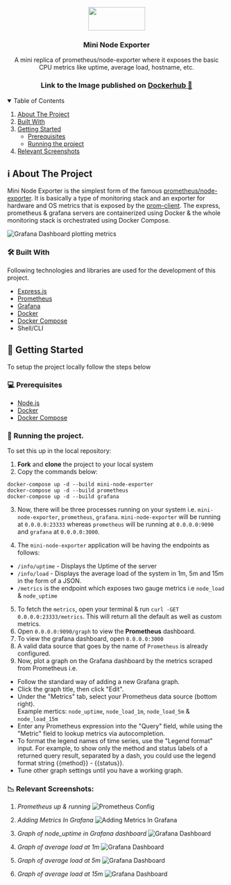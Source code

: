 <p align="center">
  <a href="https://github.com/CIPHERTron/mini-node-exporter/">
    <img src="https://dyltqmyl993wv.cloudfront.net/assets/stacks/node-exporter/img/node-exporter-stack-110x117.png" width="131" height="54">
  </a>

  <h3 align="center">Mini Node Exporter</h3>

  <p align="center">
    A mini replica of prometheus/node-exporter where it exposes the basic CPU metrics like uptime, average load, hostname, etc.
  </p>
</p>
<h3 align="center">Link to the Image published on <a href="https://hub.docker.com/layers/ciphertron/mini-node-exporter/latest/images/sha256-d6b460e11403f819968134cf65878a9374268ee61f015ceccbb422c5af5ef6d4?context=explore">Dockerhub 🚀</a></h3>

<!-- TABLE OF CONTENTS -->
<details open="open">
  <summary>Table of Contents</summary>
  <ol>
    <li>
      <a href="#about-the-project">About The Project</a>
      <ul>
      </ul>
        <li><a href="#built-with">Built With</a></li>
    </li>
    <li>
      <a href="#getting-started">Getting Started</a>
      <ul>
        <li><a href="#prerequisites">Prerequisites</a></li>
        <li><a href="#running-the-project">Running the project</a></li>
      </ul>
    </li>
    <li><a href="#relevant-screenshots">Relevant Screenshots</a></li>
  </ol>
</details>

## ℹ️ About The Project

Mini Node Exporter is the simplest form of the famous <a href="https://github.com/prometheus/node-exporter">prometheus/node-exporter</a>. It is basically a type of monitoring stack and an exporter for hardware and OS metrics that is exposed by the <a href="https://github.com/siimon/prom-client">prom-client</a>. The express, prometheus & grafana servers are containerized using Docker & the whole monitoring stack is orchestrated using Docker Compose.

<img src="images/grafana.png" alt="Grafana Dashboard plotting metrics" />

### 🛠️ Built With

Following technologies and libraries are used for the development of this
project.

- [Express.js](https://expressjs.com/)
- [Prometheus](https://prometheus.io/)
- [Grafana](https://grafana.com/)
- [Docker](https://www.docker.com/)
- [Docker Compose](https://docs.docker.com/compose/)
- Shell/CLI

<!-- GETTING STARTED -->

## 📌 Getting Started

To setup the project locally follow the steps below

### 💻 Prerequisites

- [Node.js](https://nodejs.org/en/download/)
- [Docker](https://docs.docker.com/get-docker/)
- [Docker Compose](https://docs.docker.com/compose/install/)

### 🤖 Running the project.

To set this up in the local repository:

1. **Fork** and **clone** the project to your local system
2. Copy the commands below:

```
docker-compose up -d --build mini-node-exporter
docker-compose up -d --build prometheus
docker-compose up -d --build grafana
```

3. Now, there will be three processes running on your system i.e. `mini-node-exporter`, `prometheus`, `grafana`. `mini-node-exporter` will be running at `0.0.0.0:23333` whereas `prometheus` will be running at `0.0.0.0:9090` and `grafana` at `0.0.0.0:3000`.

4. The `mini-node-exporter` application will be having the endpoints as follows:

- `/info/uptime` - Displays the Uptime of the server
- `/info/load` - Displays the average load of the system in 1m, 5m and 15m in the form of a JSON.
- `/metrics` is the endpoint which exposes two gauge metrics i.e `node_load` & `node_uptime`

5. To fetch the `metrics`, open your terminal & run `curl -GET 0.0.0.0:23333/metrics`. This will return all the default as well as custom metrics.
6. Open `0.0.0.0:9090/graph` to view the **Prometheus** dashboard.
7. To view the grafana dashboard, open `0.0.0.0:3000`
8. A valid data source that goes by the name of `Prometheus` is already configured.
9. Now, plot a graph on the Grafana dashboard by the metrics scraped from Prometheus i.e.

- Follow the standard way of adding a new Grafana graph.
- Click the graph title, then click "Edit".
- Under the "Metrics" tab, select your Prometheus data source (bottom right). <br>
  Example mertics: `node_uptime`, `node_load_1m`, `node_load_5m` & `node_load_15m`
- Enter any Prometheus expression into the "Query" field, while using the "Metric" field to lookup metrics via autocompletion.
- To format the legend names of time series, use the "Legend format" input. For example, to show only the method and status labels of a returned query result, separated by a dash, you could use the legend format string {{method}} - {{status}}.
- Tune other graph settings until you have a working graph.

### 📉 Relevant Screenshots:

1. _Prometheus up & running_
   <img src="images/prom.png" alt="Prometheus Config" />

2. _Adding Metrics In Grafana_
   <img src="images/grafana-edit.png" alt="Adding Metrics In Grafana" />

3. _Graph of node_uptime in Grafana dashboard_
   <img src="images/grafana-1.png" alt="Grafana Dashboard" />

4. _Graph of average load at 1m_
   <img src="images/grafana-2.png" alt="Grafana Dashboard" />

5. _Graph of average load at 5m_
   <img src="images/grafana-3.png" alt="Grafana Dashboard" />

6. _Graph of average load at 15m_
   <img src="images/grafana-4.png" alt="Grafana Dashboard" />
